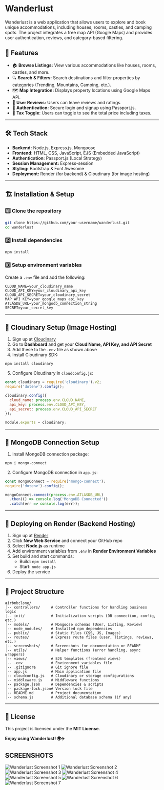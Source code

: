 # Wanderlust

Wanderlust is a web application that allows users to explore and book unique accommodations, including houses, rooms, castles, and camping spots. The project integrates a free map API (Google Maps) and provides user authentication, reviews, and category-based filtering.

## 🚀 Features
- 🏠 **Browse Listings:** View various accommodations like houses, rooms, castles, and more.
- 🔍 **Search & Filters:** Search destinations and filter properties by categories (Trending, Mountains, Camping, etc.).
- 🗺 **Map Integration:** Displays property locations using Google Maps API.
- 📝 **User Reviews:** Users can leave reviews and ratings.
- 🔐 **Authentication:** Secure login and signup using Passport.js.
- 🛒 **Tax Toggle:** Users can toggle to see the total price including taxes.

---

## 🛠️ Tech Stack
- **Backend:** Node.js, Express.js, Mongoose
- **Frontend:** HTML, CSS, JavaScript, EJS (Embedded JavaScript)
- **Authentication:** Passport.js (Local Strategy)
- **Session Management:** Express-session
- **Styling:** Bootstrap & Font Awesome
- **Deployment:** Render (for backend) & Cloudinary (for image hosting)

---

## 🏗 Installation & Setup

### 1️⃣ Clone the repository
```sh
git clone https://github.com/your-username/wanderlust.git
cd wanderlust
```

### 2️⃣ Install dependencies
```sh
npm install
```

### 3️⃣ Setup environment variables
Create a `.env` file and add the following:
```env
CLOUD_NAME=your_cloudinary_name
CLOUD_API_KEY=your_cloudinary_api_key
CLOUD_API_SECRET=your_cloudinary_secret
MAP_API_KEY=your_google_maps_api_key
ATLASDB_URL=your_mongodb_connection_string
SECRET=your_secret_key
``` 

---

## 📂 Cloudinary Setup (Image Hosting)
1. Sign up at [Cloudinary](https://cloudinary.com/)
2. Go to **Dashboard** and get your **Cloud Name, API Key, and API Secret**
3. Add these to the `.env` file as shown above
4. Install Cloudinary SDK:
```sh
npm install cloudinary
```
5. Configure Cloudinary in `cloudconfig.js`:
```js
const cloudinary = require('cloudinary').v2;
require('dotenv').config();

cloudinary.config({
  cloud_name: process.env.CLOUD_NAME,
  api_key: process.env.CLOUD_API_KEY,
  api_secret: process.env.CLOUD_API_SECRET
});

module.exports = cloudinary;
```

---

## 📂 MongoDB Connection Setup
1. Install MongoDB connection package:
```sh
npm i mongo-connect
```
2. Configure MongoDB connection in `app.js`:
```js
const mongoConnect = require('mongo-connect');
require('dotenv').config();

mongoConnect.connect(process.env.ATLASDB_URL)
  .then(() => console.log('MongoDB Connected'))
  .catch(err => console.log(err));
```

---

## 🚀 Deploying on Render (Backend Hosting)
1. Sign up at [Render](https://render.com/)
2. Click **New Web Service** and connect your GitHub repo
3. Select **Node.js** as runtime
4. Add environment variables from `.env` in **Render Environment Variables**
5. Set build and start commands:
   - Build: `npm install`
   - Start: `node app.js`
6. Deploy the service

---

## 📂 Project Structure
```
airbnbclone/
│-- controllers/     # Controller functions for handling business logic
│-- init/            # Initialization scripts (DB connection, config, etc.)
│-- models/          # Mongoose schemas (User, Listing, Review)
│-- node_modules/    # Installed npm dependencies
│-- public/          # Static files (CSS, JS, Images)
│-- routes/          # Express route files (user, listings, reviews, etc.)
│-- screenshots/     # Screenshots for documentation or README
│-- utils/           # Helper functions (error handling, async wrappers)
│-- views/           # EJS templates (frontend views)
│-- .env             # Environment variables file
│-- .gitignore       # Git ignore file
│-- app.js           # Main application file
│-- cloudconfig.js   # Cloudinary or storage configurations
│-- middleware.js    # Middleware functions
│-- package.json     # Dependencies & scripts
│-- package-lock.json# Version lock file
│-- README.md        # Project documentation
│-- schema.js        # Additional database schema (if any)
```
---

## 📄 License
This project is licensed under the **MIT License**.

**Enjoy using Wanderlust! 🌍✈️**

## SCREENSHOTS
![Wanderlust Screenshot 1](screenshots/image_1.png) 
![Wanderlust Screenshot 2](screenshots/image_2.png) 
![Wanderlust Screenshot 3](screenshots/image_3.png) 
![Wanderlust Screenshot 4](screenshots/image_4.png) 
![Wanderlust Screenshot 5](screenshots/image_5.png) 
![Wanderlust Screenshot 6](screenshots/image_6.png) 
![Wanderlust Screenshot 7](screenshots/image_7.png)

